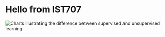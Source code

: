 # Hello from IST707

![Charts illustrating the difference between supervised and unsupervised learning](https://camo.githubusercontent.com/751632b9aea0b425963374682a289745ed7267bacb65391a974492ed54eee1ce/68747470733a2f2f75706c6f61642e77696b696d656469612e6f72672f77696b6970656469612f636f6d6d6f6e732f622f62382f537570657276697365645f616e645f756e737570657276697365645f6d616368696e655f6c6561726e696e672e77656270)
